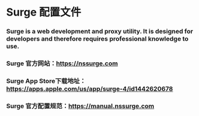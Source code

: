 # Surge 配置文件
### Surge is a web development and proxy utility. It is designed for developers and therefore requires professional knowledge to use.
### Surge 官方网站：https://nssurge.com
### Surge App Store下载地址：https://apps.apple.com/us/app/surge-4/id1442620678
### Surge 官方配置规范：https://manual.nssurge.com

